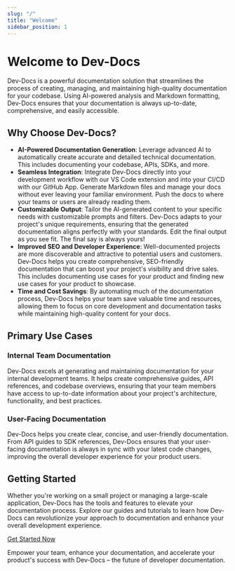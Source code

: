 ```yaml
---
slug: "/"
title: "Welcome"
sidebar_position: 1
---
```


  # Welcome to Dev-Docs

Dev-Docs is a powerful documentation solution that streamlines the process of creating, managing, and maintaining high-quality documentation for your codebase. Using AI-powered analysis and Markdown formatting, Dev-Docs ensures that your documentation is always up-to-date, comprehensive, and easily accessible.

## Why Choose Dev-Docs?

- **AI-Powered Documentation Generation**: Leverage advanced AI to automatically create accurate and detailed technical documentation. This includes documenting your codebase, APIs, SDKs, and more. 
- **Seamless Integration**: Integrate Dev-Docs directly into your development workflow with our VS Code extension and into your CI/CD with our GitHub App. Generate Markdown files and manage your docs without ever leaving your familiar environment. Push the docs to where your teams or users are already reading them. 
- **Customizable Output**: Tailor the AI-generated content to your specific needs with customizable prompts and filters. Dev-Docs adapts to your project's unique requirements, ensuring that the generated documentation aligns perfectly with your standards. Edit the final output as you see fit. The final say is always yours!
- **Improved SEO and Developer Experience**: Well-documented projects are more discoverable and attractive to potential users and customers. Dev-Docs helps you create comprehensive, SEO-friendly documentation that can boost your project's visibility and drive sales. This includes documenting use cases for your product and finding new use cases for your product to showcase.
- **Time and Cost Savings**: By automating much of the documentation process, Dev-Docs helps your team save valuable time and resources, allowing them to focus on core development and documentation tasks while maintaining high-quality content for your docs. 


## Primary Use Cases

### Internal Team Documentation

Dev-Docs excels at generating and maintaining documentation for your internal development teams. It helps create comprehensive guides, API references, and codebase overviews, ensuring that your team members have access to up-to-date information about your project's architecture, functionality, and best practices.

### User-Facing Documentation

Dev-Docs helps you create clear, concise, and user-friendly documentation. From API guides to SDK references, Dev-Docs ensures that your user-facing documentation is always in sync with your latest code changes, improving the overall developer experience for your product users.

## Getting Started

Whether you're working on a small project or managing a large-scale application, Dev-Docs has the tools and features to elevate your documentation process. Explore our guides and tutorials to learn how Dev-Docs can revolutionize your approach to documentation and enhance your overall development experience.

[Get Started Now](docs/Initial-Setup/Dev-Docs-Quickstart.md)

Empower your team, enhance your documentation, and accelerate your product's success with Dev-Docs – the future of developer documentation.
  

